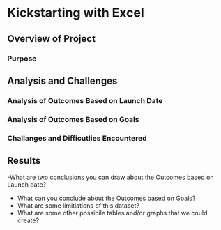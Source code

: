 # Kickstarting with Excel
## Overview of Project

### Purpose


## Analysis and Challenges

### Analysis of Outcomes Based on Launch Date

### Analysis of Outcomes Based on Goals

### Challanges and Difficutlies Encountered

## Results

-What are two conclusions you can draw about the Outcomes based on Launch date?

- What can you conclude about the Outcomes based on Goals?
- What are some limitiations of this dataset?
- What are some other possibile tables and/or graphs that we could create?
